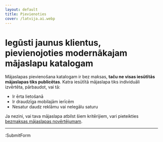 ```yaml
---
layout: default
title: Pievienoties
cover: /latvija.ai.webp
---
```


# Iegūsti jaunus klientus, pievienojoties modernākajam mājaslapu katalogam

Mājaslapas pievienošana katalogam ir bez maksas, **taču ne visas iesūtītās mājaslapas tiks publicētas**.
Katra iesūtītā mājaslapa tiks individuāli izvērtēta, pārbaudot, vai tā:

- Ir ērta lietošanā
- Ir draudzīga mobilajām ierīcēm
- Nesatur daudz reklāmu vai nelegālu saturu

Ja nezini, vai tava mājaslapa atbilst šiem kritērijiem, vari pieteikties <a href="https://lapa.page" target="_blank">bezmaksas mājaslapas novērtējumam</a>.

---

:SubmitForm
